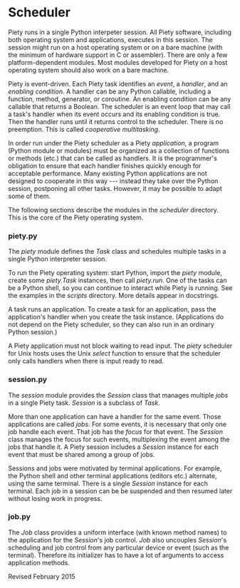 
Scheduler
=========

Piety runs in a single Python interpeter session.  All Piety software,
including both operating system and applications, executes in this
session.  The session might run on a host operating system or on a
bare machine (with the minimum of hardware support in C or assembler).
There are only a few platform-dependent modules.  Most modules
developed for Piety on a host operating system should also work on a
bare machine.

Piety is event-driven.  Each Piety task identifies an *event*, a
*handler*, and an *enabling condition*.  A handler can be any Python
callable, including a function, method, generator, or coroutine.  An
enabling condition can be any callable that returns a Boolean.  The
scheduler is an event loop that may call a task's handler when its
event occurs and its enabling condition is true.  Then the handler
runs until it returns control to the scheduler.  There is no
preemption.  This is called *cooperative multitasking*.

In order run under the Piety scheduler as a Piety *application*, a
program (Python module or modules) must be organized as a collection of
functions or methods (etc.) that can be called as handlers.  It is the
programmer's obligation to ensure that each handler finishes quickly
enough for acceptable performance.  Many existing Python applications
are not designed to cooperate in this way --- instead they take over
the Python session, postponing all other tasks.  However, it may be
possible to adapt some of them.

The following sections describe the modules in the *scheduler* directory.
This is the core of the Piety operating system.

### piety.py ###

The *piety* module defines the *Task* class and schedules multiple
tasks in a single Python interpreter session.  

To run the Piety operating system: start Python, import the *piety*
module, create some *piety.Task* instances, then call *piety.run*.
One of the tasks can be a Python shell, so you can continue to
interact while Piety is running.  See the examples in the *scripts*
directory.  More details appear in docstrings.

A task runs an application.  To create a task for an application,
pass the application's handler when you create the task instance.
(Applications do not depend on the Piety scheduler, so they can also
run in an ordinary Python session.)

A Piety application must not block waiting to read input.  The *piety*
scheduler for Unix hosts uses the Unix *select* function to ensure
that the scheduler only calls handlers when there is input ready to
read.

### session.py ###

The *session* module provides the *Session* class that manages
multiple *jobs* in a single Piety task.  *Session* is a subclass of
*Task*.

More than one application can have a handler for the same event.
Those applications are called *jobs*.  For some events, it is
necessary that only one job handle each event.  That job has the
*focus* for that event.  The *Session* class manages the focus for
such events, multiplexing the event among the jobs that handle it.
A Piety session includes a *Session* instance for each event 
that must be shared among a group of jobs.

Sessions and jobs were motivated by terminal applications.  For
example, the Python shell and other terminal applications (editors
etc.) alternate, using the same terminal.  There is a single *Session*
instance for each terminal.  Each job in a session can be be suspended
and then resumed later without losing work in progress.

### job.py ###

The *Job* class provides a uniform interface (with known method names) to the
application for the *Session*'s job control. *Job* also uncouples
*Session*'s scheduling and job control from any particular device or
event (such as the terminal). Therefore its initializer has to
have a lot of arguments to access application methods.

Revised February 2015
